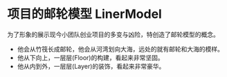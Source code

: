 # 项目的邮轮模型 LinerModel

为了形象的展示现今小团队创业项目的多变与凶险，特创造了邮轮模型的概念。

* 他会从竹筏长成邮轮，他会从河湾划向大海，远处的就有邮轮和大海的模样。
* 他从下向上，一层层(Floor)的构建，看起来非常坚固。
* 他从内到外，一层层(Layer)的装饰，看起来非常豪华。
